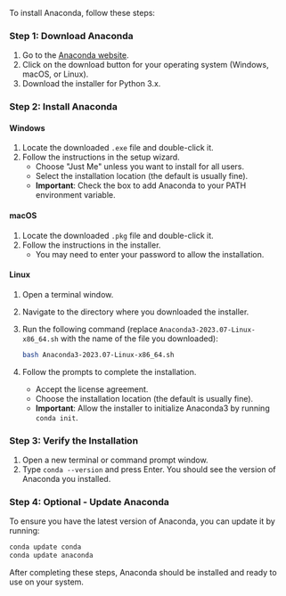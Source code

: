 To install Anaconda, follow these steps:

### Step 1: Download Anaconda
1. Go to the [Anaconda website](https://www.anaconda.com/products/distribution).
2. Click on the download button for your operating system (Windows, macOS, or Linux).
3. Download the installer for Python 3.x.

### Step 2: Install Anaconda

#### Windows
1. Locate the downloaded `.exe` file and double-click it.
2. Follow the instructions in the setup wizard.
    - Choose "Just Me" unless you want to install for all users.
    - Select the installation location (the default is usually fine).
    - **Important**: Check the box to add Anaconda to your PATH environment variable.

#### macOS
1. Locate the downloaded `.pkg` file and double-click it.
2. Follow the instructions in the installer.
    - You may need to enter your password to allow the installation.

#### Linux
1. Open a terminal window.
2. Navigate to the directory where you downloaded the installer.
3. Run the following command (replace `Anaconda3-2023.07-Linux-x86_64.sh` with the name of the file you downloaded):

   ```sh
   bash Anaconda3-2023.07-Linux-x86_64.sh
   ```

4. Follow the prompts to complete the installation.
    - Accept the license agreement.
    - Choose the installation location (the default is usually fine).
    - **Important**: Allow the installer to initialize Anaconda3 by running `conda init`.

### Step 3: Verify the Installation
1. Open a new terminal or command prompt window.
2. Type `conda --version` and press Enter. You should see the version of Anaconda you installed.

### Step 4: Optional - Update Anaconda
To ensure you have the latest version of Anaconda, you can update it by running:

```sh
conda update conda
conda update anaconda
```

After completing these steps, Anaconda should be installed and ready to use on your system.
